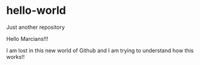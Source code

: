 # hello-world
Just another repository

Hello Marcians!!!

I am lost in this new world of Github and I am trying to understand how this works!!
